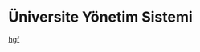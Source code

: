 # Üniversite Yönetim Sistemi

[hgf](https://github.com/erezakdogan/JavaPatikasi/blob/master/src/image1.png)
